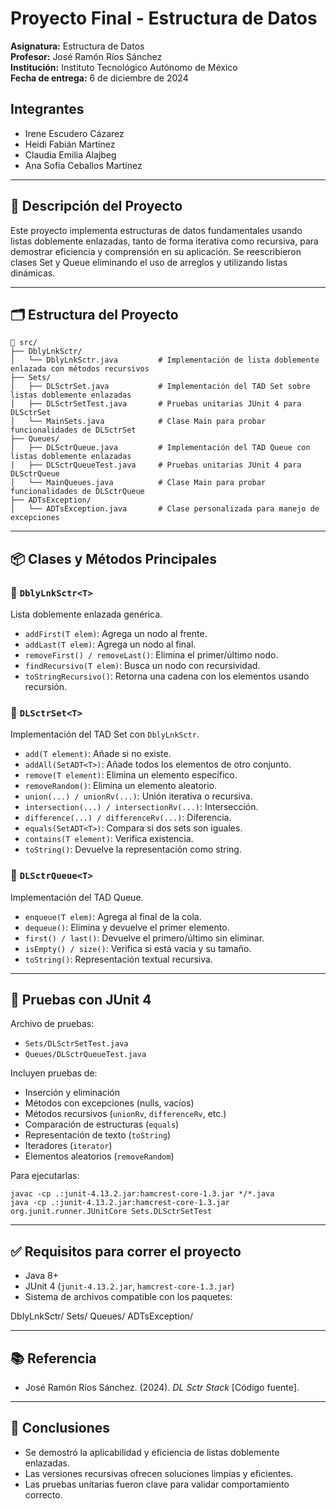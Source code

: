 # Proyecto Final - Estructura de Datos

**Asignatura:** Estructura de Datos  
**Profesor:** José Ramón Ríos Sánchez  
**Institución:** Instituto Tecnológico Autónomo de México  
**Fecha de entrega:** 6 de diciembre de 2024

## Integrantes

- Irene Escudero Cázarez   
- Heidi Fabián Martínez  
- Claudia Emilia Alajbeg  
- Ana Sofía Ceballos Martínez  

---

## 🧩 Descripción del Proyecto

Este proyecto implementa estructuras de datos fundamentales usando listas doblemente enlazadas, tanto de forma iterativa como recursiva, para demostrar eficiencia y comprensión en su aplicación. Se reescribieron clases Set y Queue eliminando el uso de arreglos y utilizando listas dinámicas.

---

## 🗂️ Estructura del Proyecto
```
📁 src/
├── DblyLnkSctr/
│   └── DblyLnkSctr.java         # Implementación de lista doblemente enlazada con métodos recursivos
├── Sets/
│   ├── DLSctrSet.java           # Implementación del TAD Set sobre listas doblemente enlazadas
│   ├── DLSctrSetTest.java       # Pruebas unitarias JUnit 4 para DLSctrSet
│   └── MainSets.java            # Clase Main para probar funcionalidades de DLSctrSet
├── Queues/
│   ├── DLSctrQueue.java         # Implementación del TAD Queue con listas doblemente enlazadas
|   ├── DLSctrQueueTest.java     # Pruebas unitarias JUnit 4 para DLSctrQueue
│   └── MainQueues.java          # Clase Main para probar funcionalidades de DLSctrQueue
├── ADTsException/
│   └── ADTsException.java       # Clase personalizada para manejo de excepciones
```
---

## 📦 Clases y Métodos Principales

### 🔸 `DblyLnkSctr<T>`
Lista doblemente enlazada genérica.
- `addFirst(T elem)`: Agrega un nodo al frente.
- `addLast(T elem)`: Agrega un nodo al final.
- `removeFirst() / removeLast()`: Elimina el primer/último nodo.
- `findRecursivo(T elem)`: Busca un nodo con recursividad.
- `toStringRecursivo()`: Retorna una cadena con los elementos usando recursión.

### 🔸 `DLSctrSet<T>`
Implementación del TAD Set con `DblyLnkSctr`.
- `add(T element)`: Añade si no existe.
- `addAll(SetADT<T>)`: Añade todos los elementos de otro conjunto.
- `remove(T element)`: Elimina un elemento específico.
- `removeRandom()`: Elimina un elemento aleatorio.
- `union(...) / unionRv(...)`: Unión iterativa o recursiva.
- `intersection(...) / intersectionRv(...)`: Intersección.
- `difference(...) / differenceRv(...)`: Diferencia.
- `equals(SetADT<T>)`: Compara si dos sets son iguales.
- `contains(T element)`: Verifica existencia.
- `toString()`: Devuelve la representación como string.

### 🔸 `DLSctrQueue<T>`
Implementación del TAD Queue.
- `enqueue(T elem)`: Agrega al final de la cola.
- `dequeue()`: Elimina y devuelve el primer elemento.
- `first() / last()`: Devuelve el primero/último sin eliminar.
- `isEmpty() / size()`: Verifica si está vacía y su tamaño.
- `toString()`: Representación textual recursiva.

---

## 🧪 Pruebas con JUnit 4

Archivo de pruebas:
- `Sets/DLSctrSetTest.java`
- `Queues/DLSctrQueueTest.java`

Incluyen pruebas de:
- Inserción y eliminación
- Métodos con excepciones (nulls, vacíos)
- Métodos recursivos (`unionRv`, `differenceRv`, etc.)
- Comparación de estructuras (`equals`)
- Representación de texto (`toString`)
- Iteradores (`iterator`)
- Elementos aleatorios (`removeRandom`)

Para ejecutarlas:

```
javac -cp .:junit-4.13.2.jar:hamcrest-core-1.3.jar */*.java
java -cp .:junit-4.13.2.jar:hamcrest-core-1.3.jar org.junit.runner.JUnitCore Sets.DLSctrSetTest
```

---

## ✅ Requisitos para correr el proyecto

- Java 8+
- JUnit 4 (`junit-4.13.2.jar`, `hamcrest-core-1.3.jar`)
- Sistema de archivos compatible con los paquetes:
  
DblyLnkSctr/
Sets/
Queues/
ADTsException/

---
## 📚 Referencia

- José Ramón Ríos Sánchez. (2024). *DL Sctr Stack* [Código fuente].

---

## 🧠 Conclusiones

- Se demostró la aplicabilidad y eficiencia de listas doblemente enlazadas.
- Las versiones recursivas ofrecen soluciones limpias y eficientes.
- Las pruebas unitarias fueron clave para validar comportamiento correcto.

